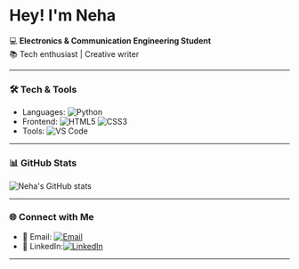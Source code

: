 # Hey! I'm Neha  

💻 **Electronics & Communication Engineering Student**  
📚 Tech enthusiast | Creative writer


---

### 🛠️ Tech & Tools
- Languages:
  ![Python](https://img.shields.io/badge/Python-3776AB?style=for-the-badge&logo=python&logoColor=white)
- Frontend:
  ![HTML5](https://img.shields.io/badge/HTML5-E34F26?style=for-the-badge&logo=html5&logoColor=white)  ![CSS3](https://img.shields.io/badge/CSS3-1572B6?style=for-the-badge&logo=css3&logoColor=white)
- Tools:
  ![VS Code](https://img.shields.io/badge/VS%20Code-0078d7?style=for-the-badge&logo=visual-studio-code&logoColor=white)



---

### 📊 GitHub Stats
![Neha's GitHub stats](https://github-readme-stats.vercel.app/api?username=nehanairrr&show_icons=true&theme=radical)

---

### 🌐 Connect with Me
- 📩 Email: [![Email](https://img.shields.io/badge/Email-D14836?style=for-the-badge&logo=gmail&logoColor=white)](mailto:nehasanjeevkrishna@gmail.com)
- 💼 LinkedIn:[![LinkedIn](https://img.shields.io/badge/LinkedIn-0A66C2?style=for-the-badge&logo=linkedin&logoColor=white)](https://www.linkedin.com/in/neha-sanjeev-krishna-323b64347)

---





